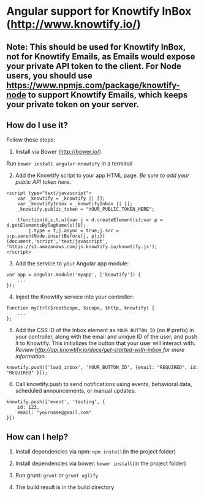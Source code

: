 # Angular support for Knowtify InBox (http://www.knowtify.io/)

## Note: This should be used for Knowtify InBox, not for Knowtify Emails, as Emails would expose your private API token to the client. For Node users, you should use https://www.npmjs.com/package/knowtify-node to support Knowtify Emails, which keeps your private token on your server.

## How do I use it?

Follow these steps:

1) Install via Bower (http://bower.io/) 

Run ``bower install angular-knowtify`` in a terminal

2) Add the Knowtify script to your app HTML page. *Be sure to add your public API token here.*

```
<script type="text/javascript">
    var _knowtify = _knowtify || [];
    var _knowtifyInbox = _knowtifyInbox || [];
    _knowtify.public_token = "YOUR_PUBLIC_TOKEN_HERE";
 
    (function(d,s,t,u){var j = d.createElement(s);var p = d.getElementsByTagName(s)[0];
        j.type = t;j.async = true;j.src = u;p.parentNode.insertBefore(j, p);})(document,'script','text/javascript', 'https://s3.amazonaws.com/js.knowtify.io/knowtify.js');
</script>
```

3) Add the service to your Angular app module:

```
var app = angular.module('myapp', ['knowtify']) {
    ...
});
```


4) Inject the Knowtify service into your controller:

```
function myCtrl($rootScope, $scope, $http, knowtify) {
    ...
};
```

5) Add the CSS ID of the Inbox element as ``YOUR_BUTTON_ID`` (no # prefix) in your controller, along with the email and unique ID of the user, and push it to Knowtify. This initializes the button that your user will interact with. *Review http://api.knowtify.io/docs/get-started-with-inbox for more information.*

```
knowtify.push(['load_inbox', 'YOUR_BUTTON_ID', {email: "REQUIRED", id: "REQUIRED" }]);
```

6) Call knowtify.push to send notifications using events, behavioral data, scheduled announcements, or manual updates:  

```
knowtify.push(['event', 'testing', {
    id: 123,
    email: "yourname@gmail.com"
}])
```      

## How can I help?

1) Install dependencies via npm: ``npm install``(in the project folder)

2) Install dependencies via bower: ``bower install``(in the project folder)

2) Run grunt: ``grunt`` or ``grunt uglify``

3) The build result is in the build directory

